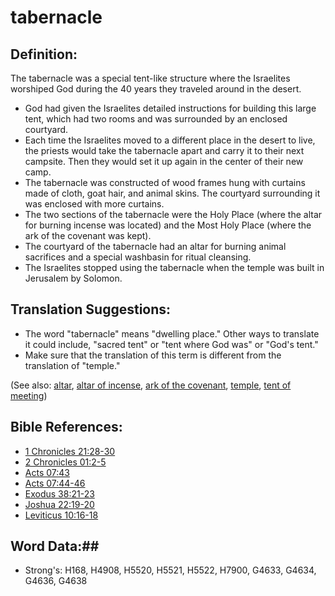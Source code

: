 # tabernacle #

## Definition: ##

The tabernacle was a special tent-like structure where the Israelites worshiped God during the 40 years they traveled around in the desert.

* God had given the Israelites detailed instructions for building this large tent, which had two rooms and was surrounded by an enclosed courtyard.
* Each time the Israelites moved to a different place in the desert to live, the priests would take the tabernacle apart and carry it to their next campsite. Then they would set it up again in the center of their new camp.
* The tabernacle was constructed of wood frames hung with curtains made of cloth, goat hair, and animal skins. The courtyard surrounding it was enclosed with more curtains.
* The two sections of the tabernacle were the Holy Place (where the altar for burning incense was located) and the Most Holy Place (where the ark of the covenant was kept).
* The courtyard of the tabernacle had an altar for burning animal sacrifices and a special washbasin for ritual cleansing.
* The Israelites stopped using the tabernacle when the temple was built in Jerusalem by Solomon.

## Translation Suggestions: ##

* The word "tabernacle" means "dwelling place." Other ways to translate it could include, "sacred tent" or "tent where God was" or "God's tent."
* Make sure that the translation of this term is different from the translation of "temple."

(See also: [altar](../other/altar.md), [altar of incense](../other/altarofincense.md), [ark of the covenant](../other/arkofthecovenant.md), [temple](../kt/temple.md), [tent of meeting](../other/tentofmeeting.md))

## Bible References: ##

* [1 Chronicles 21:28-30](rc://en/tn/help/1ch/21/28)
* [2 Chronicles 01:2-5](rc://en/tn/help/2ch/01/02)
* [Acts 07:43](rc://en/tn/help/act/07/43)
* [Acts 07:44-46](rc://en/tn/help/act/07/44)
* [Exodus 38:21-23](rc://en/tn/help/exo/38/21)
* [Joshua 22:19-20](rc://en/tn/help/jos/22/19)
* [Leviticus 10:16-18](rc://en/tn/help/lev/10/16)

## Word Data:##

* Strong's: H168, H4908, H5520, H5521, H5522, H7900, G4633, G4634, G4636, G4638

